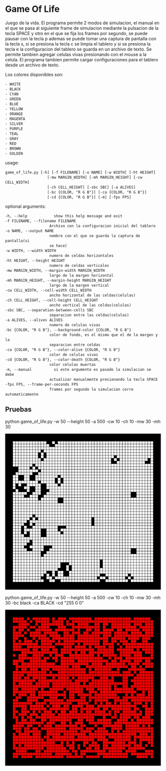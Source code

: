# Game Of Life

Juego de la vida. El programa permite 2 modos de simulacion, el
manual en el que se pasa al siguiente frame de simulacion mediante la pulsacion
de la tecla SPACE y otro en el que se fija los frames por segundo, se puede
pausar con la tecla p ademas se puede tomar una captura de pantalla con la
tecla s, si se presiona la tecla c se limpia el tablero y si se presiona la
tecla e la configuracion del tablero se guarda en un archivo de texto. Se
permite tambien agregar celulas vivas presionando con el mouse a la celula. El
programa tambien permite cargar configuraciones para el tablero desde un
archivo de texto.

Los colores disponibles son:

    - WHITE
    - BLACK
    - CYAN
    - GREEN
    - BLUE
    - YELLOW
    - ORANGE
    - MAGENTA
    - SILVER
    - PURPLE
    - TEAL
    - GRAY
    - RED
    - BROWN
    - GOLDEN

usage:

    game_of_life.py [-h] [-f FILENAME] [-o NAME] [-w WIDTH] [-ht HEIGHT]
                       [-mw MARGIN_WIDTH] [-mh MARGIN_HEIGHT] [-cw CELL_WIDTH]
                       [-ch CELL_HEIGHT] [-sbc SBC] [-a ALIVES]
                       [-bc {COLOR, "R G B"}] [-ca {COLOR, "R G B"}]
                       [-cd {COLOR, "R G B"}] [-m] [-fps FPS]


optional arguments:

    -h, --help            show this help message and exit
    -f FILENAME, --filename FILENAME
                        Archivo con la configuracion inicial del tablero
    -o NAME, --output NAME
                        nombre con el que se guarda la captura de pantalla(si
                        se hace)
    -w WIDTH, --width WIDTH
                        numero de celdas horizontales
    -ht HEIGHT, --height HEIGHT
                        numero de celdas verticales
    -mw MARGIN_WIDTH, --margin-width MARGIN_WIDTH
                        largo de la margen horizontal
    -mh MARGIN_HEIGHT, --margin-height MARGIN_HEIGHT
                        largo de la margen vertical
    -cw CELL_WIDTH, --cell-width CELL_WIDTH
                        ancho horizontal de las celdas(celulas)
    -ch CELL_HEIGHT, --cell-height CELL_HEIGHT
                        ancho vertical de las celdas(celulas)
    -sbc SBC, --separation-between-cells SBC
                        separacion entre las celdas(celulas)
    -a ALIVES, --alives ALIVES
                        numero de celulas vivas
    -bc {COLOR, "R G B"}, --background-color {COLOR, "R G B"}
                        color de fondo, es el mismo que el de la margen y la
                        separacion entre celdas
    -ca {COLOR, "R G B"}, --color-alive {COLOR, "R G B"}
                        color de celulas vivas
    -cd {COLOR, "R G B"}, --color-death {COLOR, "R G B"}
                        color celulas muertas
    -m, --manual          si este argumento es pasado la simulacion se debe
                        actualizar manualmente presionando la tecla SPACE
    -fps FPS, --frame-per-seconds FPS
                        frames por segundo la simulacion corre automaticamente



## Pruebas

python game_of_life.py -w 50 --height 50 -a 500 -cw 10 -ch 10 -mw 30 -mh 30

![](https://github.com/Luispapiernik/Automatas/blob/master/GameOfLife/Images/gameoflife.png)


python game_of_life.py -w 50 --height 50 -a 500 -cw 10 -ch 10 -mw 30 -mh 30 -bc black -ca BLACK -cd "255 0 0"

![](https://github.com/Luispapiernik/Automatas/blob/master/GameOfLife/Images/gameoflife0.png)
